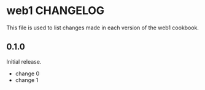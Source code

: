 # web1 CHANGELOG

This file is used to list changes made in each version of the web1 cookbook.

## 0.1.0

Initial release.

- change 0
- change 1
